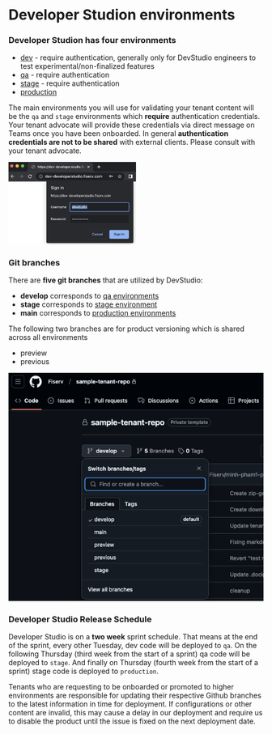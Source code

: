 # Developer Studion environments

### Developer Studion has four environments

  - [dev](https://dev-developer.fiserv.com) - require authentication, generally only for DevStudio engineers to test experimental/non-finalized features
  - [qa](https://qa-developer.fiserv.com) - require authentication
  - [stage](https://stage-developer.fiserv.com) - require authentication
  - [production](https://developer.fiserv.com)


The main environments you will use for validating your tenant content will be the `qa` and `stage` environments which **require** authentication credentials. 
Your tenant advocate will provide these credentials via direct message on Teams once you have been onboarded.
In general **authentication credentials are not to be shared** with external clients. Please consult with your tenant advocate.

<img src="assets/images/signin-auth.png" alt="signin auth" style="max-width: 50%;" width="400">

### Git branches

There are **five git branches** that are utilized by DevStudio:

  - **develop** corresponds to [qa environments](https://qa-developer.fiserv.com)
  - **stage** corresponds to [stage environment](https://stage-developer.fiserv.com)
  - **main** corresponds to [production environments](https://developer.fiserv.com)
  
The following two branches are for product versioning which is shared across all environments

  - preview
  - previous


![git branches](assets/images/github-branches.png "git branches")


### Developer Studio Release Schedule 

Developer Studio is on a **two week** sprint schedule.
That means at the end of the sprint, every other Tuesday, dev code will be deployed to `qa`.
On the following Thursday (third week from the start of a sprint) qa code will be deployed to `stage`.
And finally on Thursday (fourth week from the start of a sprint) stage code is deployed to `production`.

Tenants who are requesting to be onboarded or promoted to higher environments are responsible for updating their respective Github branches to the latest information in time for deployment. If configurations or other content are invalid, this may cause a delay in our deployment and require us to disable the product until the issue is fixed on the next deployment date.